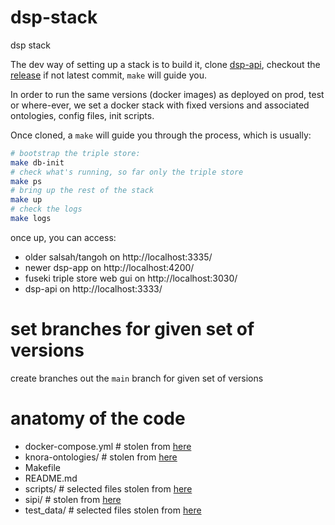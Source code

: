 # dsp-stack
dsp stack

The dev way of setting up a stack is to build it, clone [dsp-api](https://github.com/dasch-swiss/dsp-api), checkout the [release](https://github.com/dasch-swiss/dsp-api/releases) if not latest commit, `make` will guide you.

In order to run the same versions (docker images) as deployed on prod, test or where-ever, we set a docker stack with fixed versions and associated ontologies, config files, init scripts.

Once cloned, a `make` will guide you through the process, which is usually:

```bash
# bootstrap the triple store:
make db-init
# check what's running, so far only the triple store
make ps
# bring up the rest of the stack
make up
# check the logs
make logs
```

once up, you can access:
- older salsah/tangoh on http://localhost:3335/
- newer dsp-app on http://localhost:4200/
- fuseki triple store web gui on http://localhost:3030/
- dsp-api on http://localhost:3333/

# set branches for given set of versions

create branches out the `main` branch for given set of versions

# anatomy of the code

- docker-compose.yml # stolen from [here](https://raw.githubusercontent.com/dasch-swiss/dsp-api/main/docker-compose.yml)
- knora-ontologies/  # stolen from [here](https://github.com/dasch-swiss/dsp-api/tree/main/knora-ontologies)
- Makefile
- README.md
- scripts/           # selected files stolen from [here](https://github.com/dasch-swiss/dsp-api/tree/main/webapi/scripts)  
- sipi/              # stolen from [here](https://github.com/dasch-swiss/dsp-api/tree/main/sipi)
- test_data/         # selected files stolen from [here](https://github.com/dasch-swiss/dsp-api/tree/main/test_data) 
